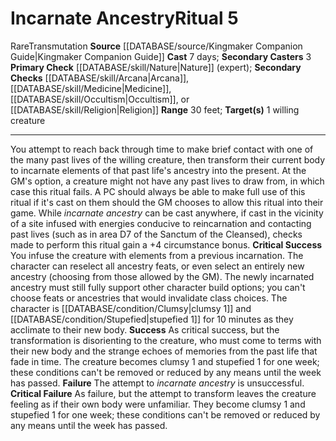 ﻿---
heighten_level: '5'
id: '97'
level: '5'
name: Incarnate Ancestry
primary_check: '[[DATABASE/skill/Nature|Nature]] (expert)'
range: 30 feet
rarity: Rare
school: Transmutation
secondary_casters: '3'
secondary_check: '[[DATABASE/skill/Arcana|Arcana]] , [[DATABASE/skill/Medicine|Medicine]]
  , [[DATABASE/skill/Occultism|Occultism]] , or [[DATABASE/skill/Religion|Religion]]'
source: '[[DATABASE/source/Kingmaker Companion Guide|Kingmaker Companion Guide]]'
target: 1 willing creature
trait:
- '[[DATABASE/trait/Rare|Rare]]'
- '[[DATABASE/trait/Transmutation|Transmutation]]'
type: Ritual

---
# Incarnate Ancestry<span class="item-type">Ritual 5</span>

<span class="trait-rare item-trait">Rare</span><span class="item-trait">Transmutation</span>
**Source** [[DATABASE/source/Kingmaker Companion Guide|Kingmaker Companion Guide]]
**Cast** 7 days; **Secondary Casters** 3
**Primary Check** [[DATABASE/skill/Nature|Nature]] (expert); **Secondary Checks** [[DATABASE/skill/Arcana|Arcana]], [[DATABASE/skill/Medicine|Medicine]], [[DATABASE/skill/Occultism|Occultism]], or [[DATABASE/skill/Religion|Religion]]
**Range** 30 feet; **Target(s)** 1 willing creature

---
You attempt to reach back through time to make brief contact with one of the many past lives of the willing creature, then transform their current body to incarnate elements of that past life's ancestry into the present. At the GM's option, a creature might not have any past lives to draw from, in which case this ritual fails. A PC should always be able to make full use of this ritual if it's cast on them should the GM chooses to allow this ritual into their game.
 While _incarnate ancestry_ can be cast anywhere, if cast in the vicinity of a site infused with energies conducive to reincarnation and contacting past lives (such as in area D7 of the Sanctum of the Cleansed), checks made to perform this ritual gain a +4 circumstance bonus.
**Critical Success** You infuse the creature with elements from a previous incarnation. The character can reselect all ancestry feats, or even select an entirely new ancestry (choosing from those allowed by the GM). The newly incarnated ancestry must still fully support other character build options; you can't choose feats or ancestries that would invalidate class choices. The character is [[DATABASE/condition/Clumsy|clumsy 1]] and [[DATABASE/condition/Stupefied|stupefied 1]] for 10 minutes as they acclimate to their new body.
**Success** As critical success, but the transformation is disorienting to the creature, who must come to terms with their new body and the strange echoes of memories from the past life that fade in time. The creature becomes clumsy 1 and stupefied 1 for one week; these conditions can't be removed or reduced by any means until the week has passed.
**Failure** The attempt to _incarnate ancestry_ is unsuccessful.
**Critical Failure** As failure, but the attempt to transform leaves the creature feeling as if their own body were unfamiliar. They become clumsy 1 and stupefied 1 for one week; these conditions can't be removed or reduced by any means until the week has passed.